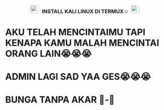 </i></b></h3>
<h3 align="center">
  <img src="https://emoji.discord.st/emojis/768b108d-274f-4f44-a634-8477b16efce7.gif" width="25">
  &nbsp; INSTALL KALI LINUX DI TERMUX☺&nbsp;
  <img src="https://emoji.discord.st/emojis/768b108d-274f-4f44-a634-8477b16efce7.gif" width="25">

  # AKU TELAH MENCINTAIMU TAPI KENAPA KAMU MALAH MENCINTAI ORANG LAIN😭😭😭
  # ADMIN LAGI SAD YAA GES😭😭😭

  # BUNGA TANPA AKAR 🥀-🌱

